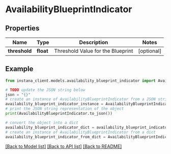 # AvailabilityBlueprintIndicator


## Properties

Name | Type | Description | Notes
------------ | ------------- | ------------- | -------------
**threshold** | **float** | Threshold Value for the Blueprint | [optional] 

## Example

```python
from instana_client.models.availability_blueprint_indicator import AvailabilityBlueprintIndicator

# TODO update the JSON string below
json = "{}"
# create an instance of AvailabilityBlueprintIndicator from a JSON string
availability_blueprint_indicator_instance = AvailabilityBlueprintIndicator.from_json(json)
# print the JSON string representation of the object
print(AvailabilityBlueprintIndicator.to_json())

# convert the object into a dict
availability_blueprint_indicator_dict = availability_blueprint_indicator_instance.to_dict()
# create an instance of AvailabilityBlueprintIndicator from a dict
availability_blueprint_indicator_from_dict = AvailabilityBlueprintIndicator.from_dict(availability_blueprint_indicator_dict)
```
[[Back to Model list]](../README.md#documentation-for-models) [[Back to API list]](../README.md#documentation-for-api-endpoints) [[Back to README]](../README.md)


